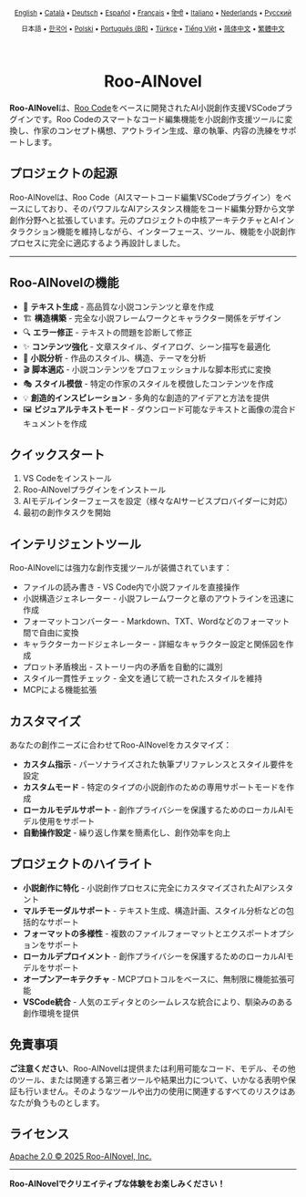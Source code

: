 <div align="center">
<sub>

[English](../../README.md) • [Català](../ca/README.md) • [Deutsch](../de/README.md) • [Español](../es/README.md) • [Français](../fr/README.md) • [हिन्दी](../hi/README.md) • [Italiano](../it/README.md) • [Nederlands](../nl/README.md) • [Русский](../ru/README.md)

</sub>
<sub>

日本語 • [한국어](../ko/README.md) • [Polski](../pl/README.md) • [Português (BR)](../pt-BR/README.md) • [Türkçe](../tr/README.md) • [Tiếng Việt](../vi/README.md) • [简体中文](../zh-CN/README.md) • [繁體中文](../zh-TW/README.md)

</sub>
</div>
<br>
<div align="center">
  <h1>Roo-AINovel</h1>
</div>

**Roo-AINovel**は、[Roo Code](https://github.com/RooCodeInc/Roo-Code)をベースに開発されたAI小説創作支援VSCodeプラグインです。Roo Codeのスマートなコード編集機能を小説創作支援ツールに変換し、作家のコンセプト構想、アウトライン生成、章の執筆、内容の洗練をサポートします。

## プロジェクトの起源

Roo-AINovelは、Roo Code（AIスマートコード編集VSCodeプラグイン）をベースにしており、そのパワフルなAIアシスタンス機能をコード編集分野から文学創作分野へと拡張しています。元のプロジェクトの中核アーキテクチャとAIインタラクション機能を維持しながら、インターフェース、ツール、機能を小説創作プロセスに完全に適応するよう再設計しました。

---

## Roo-AINovelの機能

- 📝 **テキスト生成** - 高品質な小説コンテンツと章を作成
- 🏗️ **構造構築** - 完全な小説フレームワークとキャラクター関係をデザイン
- 🔍 **エラー修正** - テキストの問題を診断して修正
- ✨ **コンテンツ強化** - 文章スタイル、ダイアログ、シーン描写を最適化
- 🔬 **小説分析** - 作品のスタイル、構造、テーマを分析
- 🎬 **脚本適応** - 小説コンテンツをプロフェッショナルな脚本形式に変換
- 🎭 **スタイル模倣** - 特定の作家のスタイルを模倣したコンテンツを作成
- 💡 **創造的インスピレーション** - 多角的な創造的アイデアと方法を提供
- 🖼️ **ビジュアルテキストモード** - ダウンロード可能なテキストと画像の混合ドキュメントを作成

## クイックスタート

1. VS Codeをインストール
2. Roo-AINovelプラグインをインストール
3. AIモデルインターフェースを設定（様々なAIサービスプロバイダーに対応）
4. 最初の創作タスクを開始

## インテリジェントツール

Roo-AINovelには強力な創作支援ツールが装備されています：

- ファイルの読み書き - VS Code内で小説ファイルを直接操作
- 小説構造ジェネレーター - 小説フレームワークと章のアウトラインを迅速に作成
- フォーマットコンバーター - Markdown、TXT、Wordなどのフォーマット間で自由に変換
- キャラクターカードジェネレーター - 詳細なキャラクター設定と関係図を作成
- プロット矛盾検出 - ストーリー内の矛盾を自動的に識別
- スタイル一貫性チェック - 全文を通じて統一されたスタイルを維持
- MCPによる機能拡張

## カスタマイズ

あなたの創作ニーズに合わせてRoo-AINovelをカスタマイズ：

- **カスタム指示** - パーソナライズされた執筆プリファレンスとスタイル要件を設定
- **カスタムモード** - 特定のタイプの小説創作のための専用サポートモードを作成
- **ローカルモデルサポート** - 創作プライバシーを保護するためのローカルAIモデル使用をサポート
- **自動操作設定** - 繰り返し作業を簡素化し、創作効率を向上

## プロジェクトのハイライト

- **小説創作に特化** - 小説創作プロセスに完全にカスタマイズされたAIアシスタント
- **マルチモーダルサポート** - テキスト生成、構造計画、スタイル分析などの包括的なサポート
- **フォーマットの多様性** - 複数のファイルフォーマットとエクスポートオプションをサポート
- **ローカルデプロイメント** - 創作プライバシーを保護するためのローカルAIモデルをサポート
- **オープンアーキテクチャ** - MCPプロトコルをベースに、無制限に機能拡張可能
- **VSCode統合** - 人気のエディタとのシームレスな統合により、馴染みのある創作環境を提供

## 免責事項

**ご注意ください**、Roo-AINovelは提供または利用可能なコード、モデル、その他のツール、または関連する第三者ツールや結果出力について、いかなる表明や保証も行いません。そのようなツールや出力の使用に関連するすべてのリスクはあなたが負うものとします。

## ライセンス

[Apache 2.0 © 2025 Roo-AINovel, Inc.](./LICENSE)

---

**Roo-AINovelでクリエイティブな体験をお楽しみください！** 